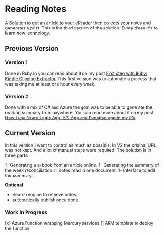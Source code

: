 # Reading Notes
A Solution to get an article to your eReader then collects your notes and generates a post.
This is the third version of the solution. Every times it's to learn new technology. 

## Previous Version

### Version 1

Done in Ruby in you can read about it on my post [First step with Ruby: Kindle Clipping Extractor](http://www.frankysnotes.com/2011/11/first-step-with-ruby-kindle-clipping.html). This first version was to automate a process that was taking me at least one hour every week.

### Version 2 

Done with a mix of C# and Azure the goal was to be able to generate the reading summary from anywhere. You can read more about it on my post [How I use Azure Logic App, API App and Function App in my life](http://www.frankysnotes.com/2016/10/how-i-use-azure-app-api-app-and.html)


## Current Version

In this version I want to control as much as possible. In V2 the original URL was not kept. And a lot of manual steps were required. The solution is in three parts: 

1- Generating a e-book from an article online.
1- Generating the summary of the week reconciliation all notes read in one document.
1- Interface to edit the summary.

**Optional**

- Search engine to retrieve notes.
- automatically publish once done.


### Work in Progress

[x] Azure Function wrapping Mercury services
    [] ARM template to deploy the function
     